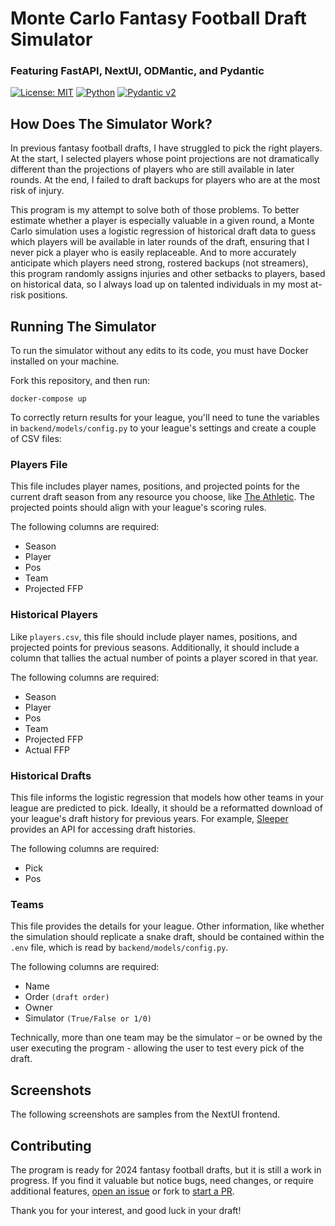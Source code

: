 # Monte Carlo Fantasy Football Draft Simulator

### Featuring FastAPI, NextUI, ODMantic, and Pydantic

[![License: MIT](https://img.shields.io/badge/License-MIT-yellow.svg)](https://opensource.org/licenses/MIT)
[![Python](https://img.shields.io/badge/python-3.12-blue.svg)](https://www.python.org/downloads/release/python-3120/)
[![Pydantic v2](https://img.shields.io/endpoint?url=https://raw.githubusercontent.com/pydantic/pydantic/5697b1e4c4a9790ece607654e6c02a160620c7e1/docs/badge/v2.json)](https://pydantic.dev)

## How Does The Simulator Work?

In previous fantasy football drafts, I have struggled to pick the right players. At the start, I selected players whose point projections are not dramatically different than the projections of players who are still available in later rounds. At the end, I failed to draft backups for players who are at the most risk of injury.

This program is my attempt to solve both of those problems. To better estimate whether a player is especially valuable in a given round, a Monte Carlo simulation uses a logistic regression of historical draft data to guess which players will be available in later rounds of the draft, ensuring that I never pick a player who is easily replaceable. And to more accurately anticipate which players need strong, rostered backups (not streamers), this program randomly assigns injuries and other setbacks to players, based on historical data, so I always load up on talented individuals in my most at-risk positions.

## Running The Simulator

To run the simulator without any edits to its code, you must have Docker installed on your machine.

Fork this repository, and then run:

```console
docker-compose up
```

To correctly return results for your league, you'll need to tune the variables in `backend/models/config.py` to your league's settings and create a couple of CSV files:

### Players File

This file includes player names, positions, and projected points for the current draft season from any resource you choose, like [The Athletic](https://www.nytimes.com/athletic/5475262/2024/05/29/2024-fantasy-football-cheat-sheet-generator-customizable-rankings-and-projections-tool/). The projected points should align with your league's scoring rules.

The following columns are required:

- Season
- Player
- Pos
- Team
- Projected FFP

### Historical Players

Like `players.csv`, this file should include player names, positions, and projected points for previous seasons. Additionally, it should include a column that tallies the actual number of points a player scored in that year.

The following columns are required:

- Season
- Player
- Pos
- Team
- Projected FFP
- Actual FFP

### Historical Drafts

This file informs the logistic regression that models how other teams in your league are predicted to pick. Ideally, it should be a reformatted download of your league's draft history for previous years. For example, [Sleeper](https://docs.sleeper.com/) provides an API for accessing draft histories.

The following columns are required:

- Pick
- Pos

### Teams

This file provides the details for your league. Other information, like whether the simulation should replicate a snake draft, should be contained within the `.env` file, which is read by `backend/models/config.py`.

The following columns are required:

- Name
- Order `(draft order)`
- Owner
- Simulator `(True/False or 1/0)`

Technically, more than one team may be the simulator – or be owned by the user executing the program - allowing the user to test every pick of the draft.

## Screenshots

The following screenshots are samples from the NextUI frontend.

## Contributing

The program is ready for 2024 fantasy football drafts, but it is still a work in progress. If you find it valuable but notice bugs, need changes, or require additional features, [open an issue](https://github.com/joewlos/fantasy_football_monte_carlo_draft_simulator/issues) or fork to [start a PR](https://github.com/joewlos/fantasy_football_monte_carlo_draft_simulator/pulls).

Thank you for your interest, and good luck in your draft!
